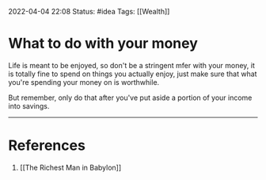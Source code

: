 2022-04-04 22:08
Status: #idea
Tags: [[Wealth]] 

# What to do with your money
Life is meant to be enjoyed, so don't be a stringent mfer with your money, it is totally fine to spend on things you actually enjoy, just make sure that what you're spending your money on is worthwhile.

But remember, only do that after you've put aside a portion of your income into savings.

---
# References
1. [[The Richest Man in Babylon]]